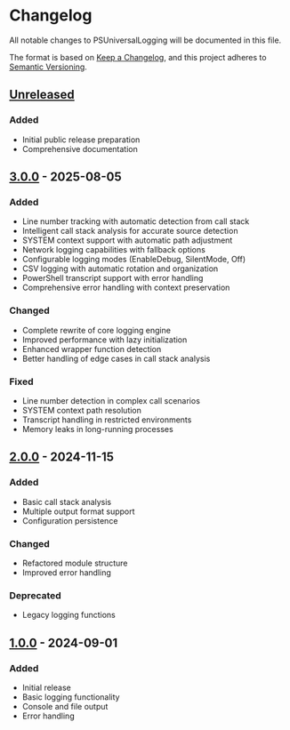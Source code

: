 # Changelog

All notable changes to PSUniversalLogging will be documented in this file.

The format is based on [Keep a Changelog](https://keepachangelog.com/en/1.0.0/),
and this project adheres to [Semantic Versioning](https://semver.org/spec/v2.0.0.html).

## [Unreleased]

### Added
- Initial public release preparation
- Comprehensive documentation

## [3.0.0] - 2025-08-05

### Added
- Line number tracking with automatic detection from call stack
- Intelligent call stack analysis for accurate source detection
- SYSTEM context support with automatic path adjustment
- Network logging capabilities with fallback options
- Configurable logging modes (EnableDebug, SilentMode, Off)
- CSV logging with automatic rotation and organization
- PowerShell transcript support with error handling
- Comprehensive error handling with context preservation

### Changed
- Complete rewrite of core logging engine
- Improved performance with lazy initialization
- Enhanced wrapper function detection
- Better handling of edge cases in call stack analysis

### Fixed
- Line number detection in complex call scenarios
- SYSTEM context path resolution
- Transcript handling in restricted environments
- Memory leaks in long-running processes

## [2.0.0] - 2024-11-15

### Added
- Basic call stack analysis
- Multiple output format support
- Configuration persistence

### Changed
- Refactored module structure
- Improved error handling

### Deprecated
- Legacy logging functions

## [1.0.0] - 2024-09-01

### Added
- Initial release
- Basic logging functionality
- Console and file output
- Error handling

[Unreleased]: https://github.com/aollivierre/PSUniversalLogging/compare/v3.0.0...HEAD
[3.0.0]: https://github.com/aollivierre/PSUniversalLogging/compare/v2.0.0...v3.0.0
[2.0.0]: https://github.com/aollivierre/PSUniversalLogging/compare/v1.0.0...v2.0.0
[1.0.0]: https://github.com/aollivierre/PSUniversalLogging/releases/tag/v1.0.0